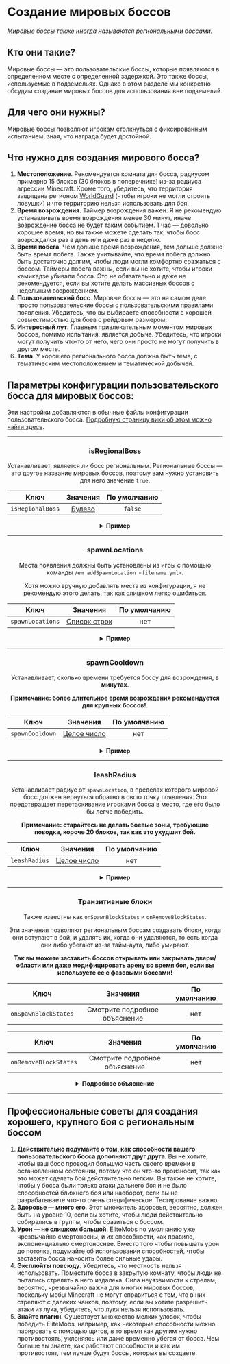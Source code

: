 # Создание мировых боссов
*Мировые боссы также иногда называются региональными боссами.*

## Кто они такие?

Мировые боссы — это пользовательские боссы, которые появляются в определенном месте с определенной задержкой. Это также боссы, используемые в подземельях. Однако в этом разделе мы конкретно обсудим создание мировых боссов для использования вне подземелий.

## Для чего они нужны?

Мировые боссы позволяют игрокам столкнуться с фиксированным испытанием, зная, что награда будет достойной.

## Что нужно для создания мирового босса?

1.  **Местоположение**. Рекомендуется комната для босса, радиусом примерно 15 блоков (30 блоков в поперечнике) из-за радиуса агрессии Minecraft. Кроме того, убедитесь, что территория защищена регионом [WorldGuard](https://dev.bukkit.org/projects/worldguard) (чтобы игроки не могли строить ловушки) и что территорию нельзя использовать для боя.
2.  **Время возрождения**. Таймер возрождения важен. Я не рекомендую устанавливать время возрождения менее 30 минут, иначе возрождение босса не будет таким событием. 1 час — довольно хорошее время, но вы также можете сделать так, чтобы босс возрождался раз в день или даже раз в неделю.
3.  **Время побега**. Чем дольше время возрождения, тем дольше должно быть время побега. Также учитывайте, что время побега должно быть достаточно долгим, чтобы люди могли комфортно сражаться с боссом. Таймеры побега важны, если вы не хотите, чтобы игроки камикадзе убивали босса. Это не обязательно и даже не рекомендуется, если вы хотите делать массивных боссов с недельным возрождением.
4.  **Пользовательский босс**. Мировые боссы — это на самом деле просто пользовательские боссы с пользовательскими правилами появления. Убедитесь, что вы выбираете способности с хорошей совместимостью для боев с рейдовым размером.
5.  **Интересный лут**. Главным привлекательным моментом мировых боссов, помимо испытания, является добыча. Убедитесь, что игроки могут получить что-то от него, чего они просто не могут получить в другом месте.
6.  **Тема**. У хорошего регионального босса должна быть тема, с тематическим местоположением и тематической добычей.

## Параметры конфигурации пользовательского босса для мировых боссов:

Эти настройки добавляются в обычные файлы конфигурации пользовательского босса. [Подробную страницу вики об этом можно найти здесь]($language$/elitemobs/creating_bosses.md).

<div align="center">

***

### isRegionalBoss

Устанавливает, является ли босс региональным. Региональные боссы — это другое название мировых боссов, поэтому вам нужно установить для него значение `true`.

| Ключ       |       Значения        | По умолчанию |
|-----------|:-------------------:|:-------:|
| `isRegionalBoss` | [Булево](#boolean) | `false` |

<details> 

<summary><b>Пример</b></summary>

<div align="left">

```yml
isRegionalBoss: true
```

</div>

</details>

***

### spawnLocations

Места появления должны быть установлены из игры с помощью команды `/em addSpawnLocation <filename.yml>`.

Хотя можно вручную добавлять места из конфигурации, я не рекомендую этого делать, так как слишком легко ошибиться.

| Ключ              |           Значения            | По умолчанию |
|------------------|:---------------------------:|:-------:|
| `spawnLocations` | [Список строк](#string_list) |  нет   |

<details> 

<summary><b>Пример</b></summary>

<div align="left">

Места в файлах конфигурации (для продвинутых пользователей) Файлы конфигурации регионального босса хранят все экземпляры этого регионального босса в одном файле, сохраняя несколько мест появления, а также таймеры возрождения.

На практике это означает, что эта запись:

```yaml
spawnLocations:
- elitemobs_sewer_maze,-70.17178578884845,168.2,-173.17112099568718,-271.24023,64.19999:1610710903931
- elitemobs_sewer_maze,-135.02262355317436,168.2,-153.28849346821508,-98.53906,60.750263:1609026066482
- elitemobs_sewer_maze,-70.43846307626053,168.2,-174.13499832314378,-271.24023,64.19999:1610710886530
- elitemobs_sewer_maze,-130.39762674971664,168.2,-171.67396911490718,-47.532227,51.900173:1609026066482
- elitemobs_sewer_maze,-117.12782160766056,162.2,-166.40989416757444,-71.37402,-1.4997427:1610710974882
- elitemobs_sewer_maze,-105.13138759611667,168.2,-169.85898023126538,-124.34766,41.24988:1610710945331
- elitemobs_sewer_maze,-106.21847515732084,169.2,-152.3609257554766,-170.86523,21.450315:1610537606222
```

содержит 7 разных региональных боссов в разных местах и с разными таймерами возрождения.

Давайте разберем детали, взглянув на первого регионального босса:

```yaml
- elitemobs_sewer_maze,-70.17178578884845,168.2,-173.17112099568718,-271.24023,64.19999:1610710903931
```

Поскольку это соответствует формату `мир,x,y,z,pitch,yaw:unixTimeStamp`, босс появляется в мире под названием `elitemobs_sewer_maze` при x = `-70.17178578884845`, y = `168.2`, z = `-173.17112099568718`, pitch = `-271.24023`, yaw = `64.19999`.

Отметка времени Unix хранит время, в формате unix, когда босс возродится. Это используется для хранения времени возрождения при перезапусках. Если вы хотите знать, какому времени это соответствует, существует бесчисленное множество инструментов преобразования времени Unix в реальное время, которые вы можете найти в Интернете.

Если вы хотите, чтобы конкретный босс возродился после перезагрузки или перезапуска, все, что вам нужно сделать, это очистить запись `:unixTimeStamp`.

</div>

</details>

***

### spawnCooldown

Устанавливает, сколько времени требуется боссу для возрождения, в **минутах**.

**Примечание: более длительное время возрождения рекомендуется для крупных боссов!**.

| Ключ       |       Значения        | По умолчанию |
|-----------|:-------------------:|:-------:|
| `spawnCooldown` | [Целое число](#integer) |  нет   |

<details> 

<summary><b>Пример</b></summary>

<div align="left">

```yml
spawnCooldown: 20
```

</div>

</details>

***

### leashRadius

Устанавливает радиус от `spawnLocation`, в пределах которого мировой босс должен вернуться обратно в свою точку появления. Это предотвращает перетаскивание игроками босса в место, где его было бы легче победить.

**Примечание: старайтесь не делать боевые зоны, требующие поводка, короче 20 блоков, так как это ухудшит бой.**

| Ключ       |       Значения        | По умолчанию |
|-----------|:-------------------:|:-------:|
| `leashRadius` | [Целое число](#integer) |  нет   |

<details> 

<summary><b>Пример</b></summary>

<div align="left">

```yml
leashRadius: 30
```

</div>

</details>

***

### Транзитивные блоки

Также известны как `onSpawnBlockStates` и `onRemoveBlockStates`.

Эти значения позволяют региональным боссам создавать блоки, когда они вступают в бой, и удалять их, когда они удаляются, то есть когда они либо убегают из-за тайм-аута, либо умирают.

**Так вы можете заставить боссов открывать или закрывать двери/области или даже модифицировать арену во время боя, если вы используете ее с фазовыми боссами!**

| Ключ       |          Значения          | По умолчанию |
|-----------|:------------------------:|:-------:|
| `onSpawnBlockStates` | Смотрите подробное объяснение |  нет   |


| Ключ       | Значения  | По умолчанию |
|-----------|:-------:|:-------:|
| `onRemoveBlockStates` | Смотрите подробное объяснение |  нет   |

<details> 

<summary><b>Подробное объяснение</b></summary>

<div align="left">

**Все блоки относительны к месту появления. Убедитесь, что у вас есть окончательное место появления, прежде чем начинать устанавливать какие-либо блоки.**

</br>Если вы уже создали большую область транзитивных блоков и теперь вам нужно переместить босса, но вы не хотите переделывать транзитивные блоки. Тогда вы можете использовать действие EliteScript [Teleport]($language$/elitemobs/elitescript_actions.md&section=teleport) чтобы переместить босса в правильное место после его появления. Имейте в виду, что вам придется соответствующим образом скорректировать свой поводок.

Из-за сложности установки блоков не рекомендуется делать это вручную. Вы должны использовать следующие команды, чтобы сделать это:

- /em registerblocks <regional\_boss\_file.yml> <on\_spawn/on\_remove>
- /em registerblocksedit <regional\_boss\_file.yml> <on\_spawn/on\_remove>
- /em registerblocksarea <regional\_boss\_file.yml> <on\_spawn/on\_remove>
- /em registerblocksareaedit <regional\_boss\_file.yml> <on\_spawn/on\_remove>
- /em cancelblocks

Давайте разберем это.

**/em registerblocks <regional\_boss\_file.yml> <on\_spawn/on\_remove>**

Самая простая команда. Это переключатель, который вы запускаете один раз, чтобы начать, и снова, чтобы зафиксировать. Как и все другие команды, вы выбираете, будут ли эти блоки модифицированы для состояния `on_spawn` или `on_remove`.

Если зарегистрировать `on_spawn`, это изменит блоки при появлении или возрождении босса. Если зарегистрировать `on_remove`, это изменит блоки, когда босс умрет или истечет тайм-аут, используя механизм тайм-аута пользовательского босса.

Чтобы зарегистрировать блоки, просто разместите или удалите блоки, которые вы хотите изменить, пока эта настройка включена.

**/em registerblocksedit <regional\_boss\_file.yml> <on\_spawn/on\_remove>**

Если вы хотите изменить уже установленные блоки, вы можете использовать эту команду. Работает очень похоже на `/em registerblocks <regional_boss_file.yml> <on_spawn/on_remove>`.

**/em registerblocksarea <regional\_boss\_file.yml> <on\_spawn/on\_remove>**

Так же, как и `/em registerblocks <regional_boss_file.yml> <on_spawn/on_remove>`, это позволяет регистрировать блоки, но позволяет выбирать их, получая два диаметрально противоположных угла (так же, как выбор региона worldedit/worldguard), вместо того, чтобы индивидуально выбирать блоки.

В целях безопасности существует ограничение в 200 блоков (по умолчанию, можно изменить в config.yml) для региональных выборов. Имейте в виду, что каждый блок изменяется на одном и том же тике, поэтому, если вы изменяете много местности, вы, вероятно, начнете наблюдать большие скачки лагов при выполнении этих модификаций.

**/em registerblocksareaedit <regional\_boss\_file.yml> <on\_spawn/on\_remove>**

Работает так же, как `/em registerblocksedit`, но для областей. Можно использовать для превышения лимита регистрации 200 (по умолчанию) блоков для областей.

**/em cancelblocks**

В любое время, если при регистрации блоков допущена ошибка, вы можете запустить эту команду, чтобы отменить регистрацию. Это отменит любые изменения, которые вы начали регистрировать при этом редактировании/регистрации.

</div>

</details>

</div>

***

## Профессиональные советы для создания хорошего, крупного боя с региональным боссом

1.  **Действительно подумайте о том, как способности вашего пользовательского босса дополняют друг друга**. Вы не хотите, чтобы ваш босс проводил большую часть своего времени в остановленном состоянии, потому что он что-то произносит, так как это может сделать бой действительно легким. Вы также не хотите, чтобы у босса были только атаки дальнего боя и не было способностей ближнего боя или наоборот, если вы не разрабатываете что-то очень специфическое. Тестирование важно.
2.  **Здоровье — много его**. Этот множитель здоровья, вероятно, должен быть на уровне 10, если вы хотите, чтобы люди действительно собирались в группы, чтобы сразиться с боссом.
3.  **Урон — не слишком большой**. EliteMobs по умолчанию уже чрезвычайно смертоносны, и их способности, как правило, экспоненциально смертоноснее. Вместо того чтобы повышать урон до потолка, подумайте об использовании способностей, чтобы заставить босса наносить более сильные удары.
4.  **Эксплойты повсюду**. Убедитесь, что местность нельзя использовать. Поместите босса в закрытую комнату, чтобы люди не пытались стрелять в него издалека. Сила неуязвимости к стрелам, вероятно, чрезвычайно важна для многих мировых боссов, поскольку мобы Minecraft не могут справиться с тем, что в них стреляют с далеких чанков, поэтому, если вы хотите разрешить атаки из лука, убедитесь, что луки нельзя использовать.
5.  **Знайте плагин**. Существует множество мелких уловок, чтобы победить EliteMobs, например, как некоторые способности можно парировать с помощью щитов, в то время как другим нужно противостоять, уклоняясь или даже временно убегая от босса. Чем больше вы знаете, как работают способности и как им противостоят, тем лучше будут боссы, которых вы создаете.
